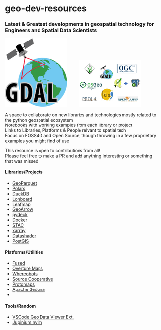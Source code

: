 # geo-dev-resources
### Latest &amp; Greatest developments in geospatial technology for Engineers and Spatial Data Scientists

<p float="left">
  <img src="images/GDALLogoColor.svg.png" width="200">
  &nbsp&nbsp&nbsp&nbsp&nbsp&nbsp&nbsp&nbsp
  <img src="images/Capture.webp" width="200">
</p>

A space to collaborate on new libraries and technologies mostly related to the python geospatial ecosystem   
Notebooks with working examples from each library or project   
Links to Libraries, Platforms &amp; People relvant to spatial tech    
Focus on FOSS4G and Open Source, though throwing in a few proprietary examples you might find of use  


This resource is open to contributions from all!   
Please feel free to make a PR and add anything interesting or something that was missed  




#### Libraries/Projects
- [GeoParquet](https://geoparquet.org/)
- [Polars](https://pola.rs/)
- [DuckDB](https://duckdb.org/)
- [Lonboard](https://github.com/developmentseed/lonboard)
- [Leafmap](https://leafmap.org/)
- [GeoArrow](https://geoarrow.org/)
- [pydeck](https://deckgl.readthedocs.io/en/latest/)
- [Docker](https://www.docker.com/)
- [STAC](https://stacspec.org/en)
- [xarray](https://docs.xarray.dev/en/stable/)
- [Datashader](https://datashader.org/)
- [PostGIS](https://postgis.net/)


#### Platforms/Utilities
- [Fused](https://www.fused.io/)
- [Overture Maps](https://overturemaps.org/)
- [Whereobots](https://wherobots.com/)
- [Source Cooperative](https://source.coop/)
- [Protomaps](https://protomaps.com/)
- [Apache Sedona](https://sedona.apache.org/latest/)
-  


#### Tools/Random 
- [VSCode Geo Data Viewer Ext.](https://marketplace.visualstudio.com/items?itemName=RandomFractalsInc.geo-data-viewer)
- [Jupinium.nvim](https://github.com/kiyoon/jupynium.nvim)
